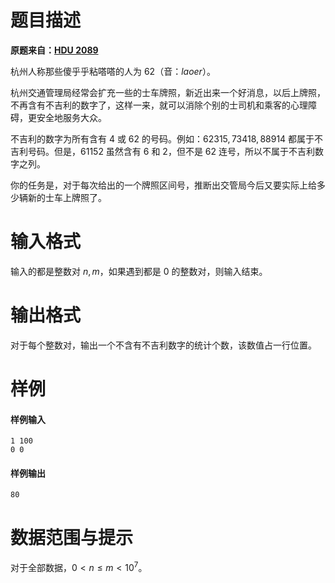 
# 题目描述

**原题来自：[HDU 2089](http://acm.hdu.edu.cn/showproblem.php?pid=2089)**

杭州人称那些傻乎乎粘嗒嗒的人为 62（音：*laoer*）。

杭州交通管理局经常会扩充一些的士车牌照，新近出来一个好消息，以后上牌照，不再含有不吉利的数字了，这样一来，就可以消除个别的士司机和乘客的心理障碍，更安全地服务大众。

不吉利的数字为所有含有 $4$ 或 $62$ 的号码。例如：$62315,73418,88914$ 都属于不吉利号码。但是，$61152$ 虽然含有 $6$ 和 $2$，但不是 $62$ 连号，所以不属于不吉利数字之列。

你的任务是，对于每次给出的一个牌照区间号，推断出交管局今后又要实际上给多少辆新的士车上牌照了。

# 输入格式

输入的都是整数对 $n,m$，如果遇到都是 $0$ 的整数对，则输入结束。

# 输出格式

对于每个整数对，输出一个不含有不吉利数字的统计个数，该数值占一行位置。

# 样例

#### 样例输入
```plain
1 100
0 0
```
#### 样例输出
```plain
80
```

# 数据范围与提示

对于全部数据，$0\lt n\le m\lt 10^7$。

